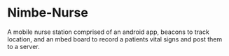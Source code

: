 # Nimbe-Nurse
A mobile nurse station comprised of an android app, beacons to track location, and an mbed board to record a patients vital signs and post them to a server.
